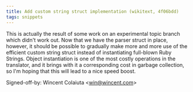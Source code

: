 ```yaml
---
title: Add custom string struct implementation (wikitext, 4f06bdd)
tags: snippets
---
```


This is actually the result of some work on an experimental topic branch which didn't work out. Now that we have the parser struct in place, however, it should be possible to gradually make more and more use of the efficient custom string struct instead of instantiating full-blown Ruby Strings. Object instantiation is one of the most costly operations in the translator, and it brings with it a corresponding cost in garbage collection, so I'm hoping that this will lead to a nice speed boost.

Signed-off-by: Wincent Colaiuta &lt;win@wincent.com&gt;
